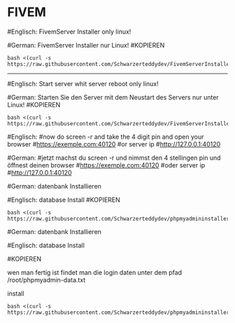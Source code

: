 # FIVEM

#Englisch: FivemServer Installer only linux!

#German: FivemServer Installer nur Linux!
#KOPIEREN 
```
bash <(curl -s https://raw.githubusercontent.com/Schwarzerteddydev/FivemServerInstaller/main/FivemServerInstaller.sh)
```
---------------------------------------------------------------------------------------------------------------------------

#Englisch: Start server whit server reboot only linux!

#German: Starten Sie den Server mit dem Neustart des Servers nur unter Linux!
#KOPIEREN 
```
bash <(curl -s https://raw.githubusercontent.com/Schwarzerteddydev/FivemServerInstaller/main/rebootautostart.sh)
```
#Englisch:
#now do screen -r and take the 4 digit pin and open your browser
#https://exemple.com:40120
#or server ip
#http://127.0.0.1:40120

#German:
#jetzt machst du screen -r und nimmst den 4 stellingen pin und  öffnest deinen browser
#https://exemple.com:40120
#oder server ip
#http://127.0.0.1:40120

#German: 
datenbank Installieren 

#Englisch: 
database Install
#KOPIEREN 
```
bash <(curl -s https://raw.githubusercontent.com/Schwarzerteddydev/phpmyadmininstaller/main/phpmyadminAutoInstaller.sh)
```




#German: 
datenbank Installieren 

#Englisch: 
database Install

#KOPIEREN 

wen man fertig ist findet man die login daten unter dem pfad /root/phpmyadmin-data.txt

install
```
bash <(curl -s https://raw.githubusercontent.com/Schwarzerteddydev/phpmyadmininstaller/main/phpmyadminAutoInstaller.sh)
```

